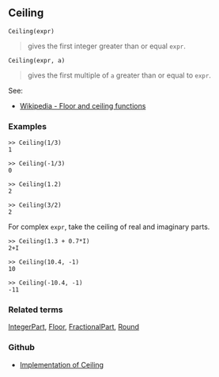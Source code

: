 ## Ceiling

```
Ceiling(expr)
```

> gives the first integer greater than or equal `expr`. 

```
Ceiling(expr, a)
```

> gives the first multiple of `a` greater than or equal to `expr`. 


See:  
* [Wikipedia - Floor and ceiling functions](https://en.wikipedia.org/wiki/Floor_and_ceiling_functions)


### Examples

```
>> Ceiling(1/3)
1
 
>> Ceiling(-1/3)
0

>> Ceiling(1.2)    
2    
 
>> Ceiling(3/2)    
2    
```

For complex `expr`, take the ceiling of real and imaginary parts.  
 
```
>> Ceiling(1.3 + 0.7*I)    
2+I    

>> Ceiling(10.4, -1)    
10    
  
>> Ceiling(-10.4, -1)    
-11
```

### Related terms 
[IntegerPart](IntegerPart.md), [Floor](Floor.md), [FractionalPart](FractionalPart.md), [Round](Round.md)

### Github

* [Implementation of Ceiling](https://github.com/axkr/symja_android_library/blob/master/symja_android_library/matheclipse-core/src/main/java/org/matheclipse/core/builtin/IntegerFunctions.java#L200) 
